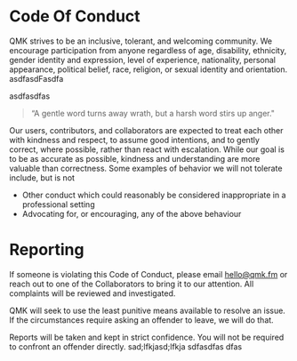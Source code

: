 # Code Of Conduct

QMK strives to be an inclusive, tolerant, and welcoming community. We encourage participation from anyone regardless of age, disability, ethnicity, gender identity and expression, level of experience, nationality, personal appearance, political belief, race, religion, or sexual identity and orientation.
asdfasdFasdfa

asdfasdfas
> “A gentle word turns away wrath, but a harsh word stirs up anger."

Our users, contributors, and collaborators are expected to treat each other with kindness and respect, to assume good intentions, and to gently correct, where possible, rather than react with escalation. While our goal is to be as accurate as possible, kindness and understanding are more valuable than correctness. Some examples of behavior we will not tolerate include, but is not 
* Other conduct which could reasonably be considered inappropriate in a professional setting
* Advocating for, or encouraging, any of the above behaviour

# Reporting

If someone is violating this Code of Conduct, please email hello@qmk.fm or reach out to one of the Collaborators to bring it to our attention. All complaints will be reviewed and investigated.

QMK will seek to use the least punitive means available to resolve an issue. If the circumstances require asking an offender to leave, we will do that.

Reports will be taken and kept in strict confidence. You will not be required to confront an offender directly.
sad;lfkjasd;lfkja
sdfasdfas
dfas